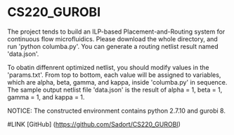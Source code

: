 # CS220_GUROBI

The project tends to build an ILP-based Placement-and-Routing system for continuous flow microfluidics. Please download the whole directory, and run 'python columba.py'. You can generate a routing netlist result named 'data.json'. 

To obatin diffenrent optimized netlist, you should modify values in the 'params.txt'. From top to bottom, each value will be assigned to variables, which are alpha, beta, gamma, and kappa, inside 'columba.py' in sequence. The sample output netlist file 'data.json' is the result of alpha = 1, beta = 1, gamma = 1,  and kappa = 1.

NOTICE: The constructed environment contains python 2.7.10 and gurobi 8.

#LINK
[GitHub]
(https://github.com/Sadort/CS220_GUROBI)
